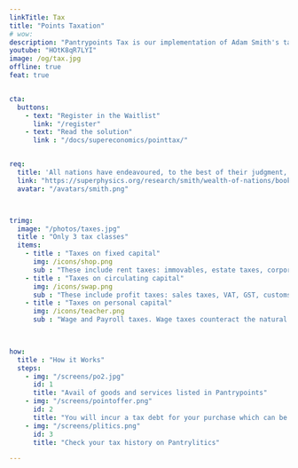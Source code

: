 ```yaml
---
linkTitle: Tax
title: "Points Taxation"
# wow: 
description: "Pantrypoints Tax is our implementation of Adam Smith's taxation system described in The Wealth of Nations, designed to make governments wealthy while being easy on the people"
youtube: "HOtK8qR7LYI"
image: /og/tax.jpg
offline: true
feat: true


cta:
  buttons:
    - text: "Register in the Waitlist"
      link: "/register"
    - text: "Read the solution"
      link : "/docs/supereconomics/pointtax/"


req:
  title: 'All nations have endeavoured, to the best of their judgment, to render their taxes as equal, certain, convenient as possible. Historical taxes will show that these endeavours were not equally successful'
  link: "https://superphysics.org/research/smith/wealth-of-nations/book-5/chapter-2/part-2a-tax-maxims"
  avatar: "/avatars/smith.png"



trimg:
  image: "/photos/taxes.jpg"
  title : "Only 3 tax classes"
  items:
    - title : "Taxes on fixed capital"
      img: /icons/shop.png
      sub : "These include rent taxes: immovables, estate taxes, corporate income, dividends, percentage tax. The rent taxes counteract the natural idleness from wage taxes"
    - title : "Taxes on circulating capital"
      img: /icons/swap.png    
      sub : "These include profit taxes: sales taxes, VAT, GST, customs duties, capital gains, etc. The profit taxes counteract the rent-seeking behavior from rent taxes"
    - title : "Taxes on personal capital"
      img: /icons/teacher.png    
      sub : "Wage and Payroll taxes. Wage taxes counteract the natural oligarchy tendency from profit taxes"

  

how:
  title : "How it Works"
  steps:
    - img: "/screens/po2.jpg"
      id: 1
      title: "Avail of goods and services listed in Pantrypoints"
    - img: "/screens/pointoffer.png"
      id: 2
      title: "You will incur a tax debt for your purchase which can be paid in money or kind"
    - img: "/screens/plitics.png"
      id: 3
      title: "Check your tax history on Pantrylitics"

---
```

